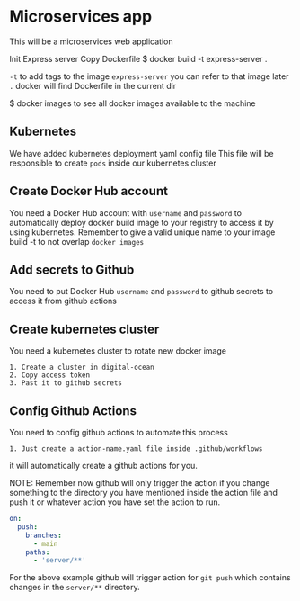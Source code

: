 # Microservices app

This will be a microservices web application

Init Express server
Copy Dockerfile
$ docker build -t express-server .

`-t` to add tags to the image
`express-server` you can refer to that image later
`.` docker will find Dockerfile in the current dir

$ docker images
to see all docker images available to the machine

## Kubernetes

We have added kubernetes deployment yaml config file
This file will be responsible to create `pods` inside our
kubernetes cluster

## Create Docker Hub account

You need a Docker Hub account with `username` and `password` to
automatically deploy docker build image to your registry
to access it by using kubernetes.
Remember to give a valid unique name to your image build -t
to not overlap `docker images`

## Add secrets to Github

You need to put Docker Hub `username` and `password` to github secrets
to access it from github actions

## Create kubernetes cluster

You need a kubernetes cluster to rotate new docker image

    1. Create a cluster in digital-ocean
    2. Copy access token
    3. Past it to github secrets

## Config Github Actions

You need to config github actions to automate this process

    1. Just create a action-name.yaml file inside .github/workflows

it will automatically create a github actions for you.

NOTE: Remember now github will only trigger the action if you change
something to the directory you have mentioned inside the action file
and push it or whatever action you have set the action to run.

```yaml
on:
  push:
    branches: 
      - main
    paths:
      - 'server/**'
```

For the above example github will trigger action for `git push` which contains
changes in the `server/**` directory.
